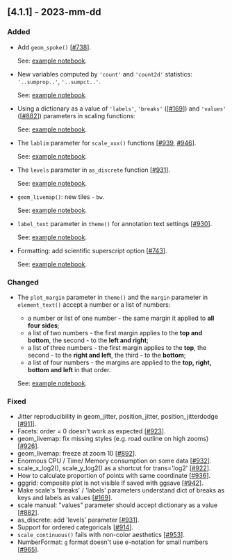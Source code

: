 ## [4.1.1] - 2023-mm-dd

### Added

- Add `geom_spoke()` [[#738](https://github.com/JetBrains/lets-plot/issues/738)].

  See: [example notebook](https://nbviewer.org/github/JetBrains/lets-plot/blob/master/docs/f-23f/geom_spoke.ipynb).

- New variables computed by `'count'` and `'count2d'` statistics: `'..sumprop..'`, `'..sumpct..'`.

  See: [example notebook](https://nbviewer.jupyter.org/github/JetBrains/lets-plot/blob/master/docs/f-23f/new_stat_count_vars.ipynb).


- Using a dictionary as a value of `'labels'`, `'breaks'` ([[#169](https://github.com/JetBrains/lets-plot/issues/169)])
  and `'values'` ([[#882](https://github.com/JetBrains/lets-plot/issues/882)]) parameters in scaling functions:

  See: [example notebook](https://nbviewer.jupyter.org/github/JetBrains/lets-plot/blob/master/docs/f-23f/scale_params_with_dict.ipynb).


- The `lablim` parameter for `scale_xxx()` functions [[#939](https://github.com/JetBrains/lets-plot/issues/939), [#946](https://github.com/JetBrains/lets-plot/issues/946)].

  See: [example notebook](https://nbviewer.jupyter.org/github/JetBrains/lets-plot/blob/master/docs/f-23f/scale_lablim.ipynb).


- The `levels` parameter in `as_discrete` function [[#931](https://github.com/JetBrains/lets-plot/issues/931)].

  See: [example notebook](https://nbviewer.jupyter.org/github/JetBrains/lets-plot/blob/master/docs/f-23f/factor_levels.ipynb).

- `geom_livemap()`: new tiles - `bw`.
 
  See: [example notebook](https://nbviewer.jupyter.org/github/JetBrains/lets-plot/blob/master/docs/f-23f/geom_livemap_bw_tiles.ipynb).


- `label_text` parameter in `theme()` for annotation text settings [[#930](https://github.com/JetBrains/lets-plot/issues/930)].

  See: [example notebook](https://nbviewer.org/github/JetBrains/lets-plot/blob/master/docs/f-23f/theme_label_text.ipynb).



- Formatting: add scientific superscript option [[#743](https://github.com/JetBrains/lets-plot/issues/743)].

  See: [example notebook](https://nbviewer.jupyter.org/github/JetBrains/lets-plot/blob/master/docs/f-23f/superscript.ipynb).

### Changed

- The `plot_margin` parameter in `theme()` and the `margin` parameter in `element_text()` accept a number or a list of numbers:
  - a number or list of one number - the same margin it applied to **all four sides**;
  - a list of two numbers - the first margin applies to the **top and bottom**, the second - to the **left and right**;
  - a list of three numbers -  the first margin applies to the **top**, the second - to the **right and left**,
  the third - to the **bottom**;
  - a list of four numbers - the margins are applied to the **top, right, bottom and left** in that order.

  See: [example notebook](https://nbviewer.jupyter.org/github/JetBrains/lets-plot/blob/master/docs/f-23f/margins.ipynb).



### Fixed
- Jitter reproducibility in geom_jitter, position_jitter, position_jitterdodge [[#911](https://github.com/JetBrains/lets-plot/issues/911)].
- Facets: order = 0 doesn't work as expected [[#923](https://github.com/JetBrains/lets-plot/issues/923)].
- geom_livemap: fix missing styles (e.g. road outline on high zooms) [[#926](https://github.com/JetBrains/lets-plot/issues/926)].
- geom_livemap: freeze at zoom 10 [[#892](https://github.com/JetBrains/lets-plot/issues/892)].
- Enormous CPU / Time/ Memory consumption on some data [[#932](https://github.com/JetBrains/lets-plot/issues/932)].
- scale_x_log2(), scale_y_log2() as a shortcut for trans='log2' [[#922](https://github.com/JetBrains/lets-plot/issues/922)].
- How to calculate proportion of points with same coordinate [[#936](https://github.com/JetBrains/lets-plot/issues/936)].
- gggrid: composite plot is not visible if saved with ggsave [[#942](https://github.com/JetBrains/lets-plot/issues/942)].
- Make scale's 'breaks' / 'labels' parameters understand dict of breaks as keys and labels as values [[#169](https://github.com/JetBrains/lets-plot/issues/169)].
- scale manual: "values" parameter should accept dictionary as a value [[#882](https://github.com/JetBrains/lets-plot/issues/882)].
- as_discrete: add 'levels' parameter [[#931](https://github.com/JetBrains/lets-plot/issues/931)].
- Support for ordered categoricals [[#914](https://github.com/JetBrains/lets-plot/issues/914)].
- `scale_continuous()` fails with non-color aesthetics [[#953](https://github.com/JetBrains/lets-plot/issues/953)].
- NumberFormat: `g` format doesn't use e-notation for small numbers [[#965](https://github.com/JetBrains/lets-plot/issues/965)].